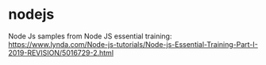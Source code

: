 # nodejs
Node Js samples from Node JS essential training:
https://www.lynda.com/Node-js-tutorials/Node-js-Essential-Training-Part-I-2019-REVISION/5016729-2.html

